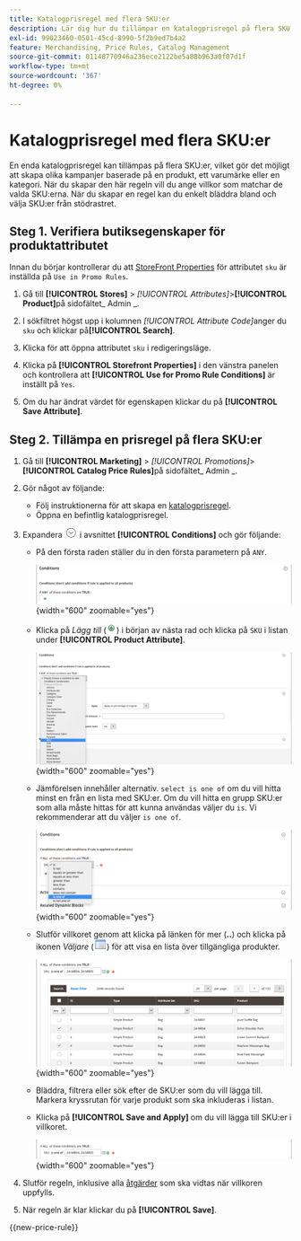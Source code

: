 ```yaml
---
title: Katalogprisregel med flera SKU:er
description: Lär dig hur du tillämpar en katalogprisregel på flera SKU:er.
exl-id: 99023460-0501-45cd-8990-5f2b9ed7b4a2
feature: Merchandising, Price Rules, Catalog Management
source-git-commit: 01148770946a236ece2122be5a88b963a0f07d1f
workflow-type: tm+mt
source-wordcount: '367'
ht-degree: 0%

---
```


# Katalogprisregel med flera SKU:er

En enda katalogprisregel kan tillämpas på flera SKU:er, vilket gör det möjligt att skapa olika kampanjer baserade på en produkt, ett varumärke eller en kategori. När du skapar den här regeln vill du ange villkor som matchar de valda SKU:erna. När du skapar en regel kan du enkelt bläddra bland och välja SKU:er från stödrastret.

## Steg 1. Verifiera butiksegenskaper för produktattributet

Innan du börjar kontrollerar du att [StoreFront Properties](../catalog/attribute-product-create.md#step-4-describe-the-storefront-properties) för attributet `sku` är inställda på `Use in Promo Rules`.

1. Gå till **[!UICONTROL Stores]** > _[!UICONTROL Attributes]_>**[!UICONTROL Product]**&#x200B;på sidofältet_ Admin _.

1. I sökfiltret högst upp i kolumnen _[!UICONTROL Attribute Code]_&#x200B;anger du `sku` och klickar på&#x200B;**[!UICONTROL Search]**.

1. Klicka för att öppna attributet `sku` i redigeringsläge.

1. Klicka på **[!UICONTROL Storefront Properties]** i den vänstra panelen och kontrollera att **[!UICONTROL Use for Promo Rule Conditions]** är inställt på `Yes`.

1. Om du har ändrat värdet för egenskapen klickar du på **[!UICONTROL Save Attribute]**.

## Steg 2. Tillämpa en prisregel på flera SKU:er

1. Gå till **[!UICONTROL Marketing]** > _[!UICONTROL Promotions]_>**[!UICONTROL Catalog Price Rules]**&#x200B;på sidofältet_ Admin _.

1. Gör något av följande:

   - Följ instruktionerna för att skapa en [katalogprisregel](price-rules-catalog.md).
   - Öppna en befintlig katalogprisregel.

1. Expandera ![Expansionsväljaren](../assets/icon-display-expand.png) i avsnittet **[!UICONTROL Conditions]** och gör följande:

   - På den första raden ställer du in den första parametern på `ANY`.

     ![Villkor för katalogprisregel - ANY](./assets/multiple-skus-condition1.png){width="600" zoomable="yes"}

   - Klicka på _Lägg till_ (![Lägg till ikon](../assets/icon-add-green-circle.png)) i början av nästa rad och klicka på `SKU` i listan under **[!UICONTROL Product Attribute]**.

     ![Villkor för katalogprisregel - SKU är en av](./assets/multiple-skus-condition1a.png){width="600" zoomable="yes"}

   - Jämförelsen innehåller alternativ. `select is one of` om du vill hitta minst en från en lista med SKU:er. Om du vill hitta en grupp SKU:er som alla måste hittas för att kunna användas väljer du `is`. Vi rekommenderar att du väljer `is one of`.

     ![Villkor för katalogprisregel - SKU är en av](./assets/multiple-skus-condition1b.png){width="600" zoomable="yes"}

   - Slutför villkoret genom att klicka på länken för mer (**..**) och klicka på ikonen _Väljare_ (![Lista-ikon](../assets/icon-list-chooser.png)) för att visa en lista över tillgängliga produkter.

     ![Villkor för katalogprisregel - flera SKU:er](./assets/multiple-skus-condition2b.png){width="600" zoomable="yes"}

   - Bläddra, filtrera eller sök efter de SKU:er som du vill lägga till. Markera kryssrutan för varje produkt som ska inkluderas i listan.

   - Klicka på **[!UICONTROL Save and Apply]** om du vill lägga till SKU:er i villkoret.

     ![Villkor för katalogprisregel - flera SKU:er](./assets/multiple-skus-condition2.png){width="600" zoomable="yes"}

1. Slutför regeln, inklusive alla [åtgärder](price-rules-catalog.md) som ska vidtas när villkoren uppfylls.

1. När regeln är klar klickar du på **[!UICONTROL Save]**.

{{new-price-rule}}
